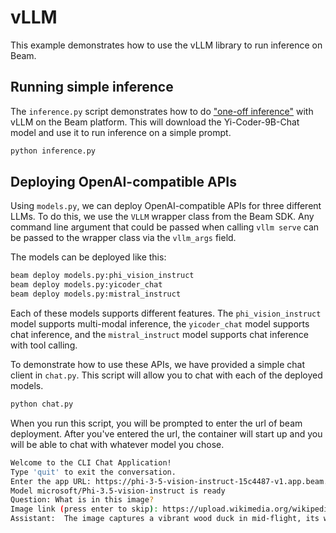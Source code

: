 # vLLM

This example demonstrates how to use the vLLM library to run inference on Beam. 

## Running simple inference
The `inference.py` script demonstrates how to do ["one-off inference"](https://docs.vllm.ai/en/latest/getting_started/examples/offline_inference.html) with vLLM on the Beam platform. This will download the Yi-Coder-9B-Chat model and use it to run inference on a simple prompt.

```bash
python inference.py
```

## Deploying OpenAI-compatible APIs

Using `models.py`, we can deploy OpenAI-compatible APIs for three different LLMs. To do this, we use the `VLLM` wrapper class from the Beam SDK. Any command line argument that could be passed when calling `vllm serve` can be passed to the wrapper class via the `vllm_args` field. 

The models can be deployed like this: 

```bash
beam deploy models.py:phi_vision_instruct
beam deploy models.py:yicoder_chat
beam deploy models.py:mistral_instruct
```

Each of these models supports different features. The `phi_vision_instruct` model supports multi-modal inference, the `yicoder_chat` model supports chat inference, and the `mistral_instruct` model supports chat inference with tool calling. 

To demonstrate how to use these APIs, we have provided a simple chat client in `chat.py`. This script will allow you to chat with each of the deployed models. 

```bash
python chat.py
```

When you run this script, you will be prompted to enter the url of beam deployment. After you've entered the url, the container will start up and you will be able to chat with whatever model you chose. 

```bash
Welcome to the CLI Chat Application!
Type 'quit' to exit the conversation.
Enter the app URL: https://phi-3-5-vision-instruct-15c4487-v1.app.beam.cloud
Model microsoft/Phi-3.5-vision-instruct is ready
Question: What is in this image?
Image link (press enter to skip): https://upload.wikimedia.org/wikipedia/commons/8/86/Wood.duck.arp.jpg
Assistant:  The image captures a vibrant wood duck in mid-flight, its wings spread wide as it soars through a lush field dotted with yellow flowers. The duck's head is adorned with striking red and black markings, while its body is a mix of green, white, and brown feathers. The perspective of the photo is from below, placing the duck in the center and giving a sense of its impressive wingspan. The background is a vivid green, filled with various shades of green and yellow flowers, providing a stark contrast to the duck's colorful plumage. The image is a beautiful representation of wildlife in its natural habitat
```